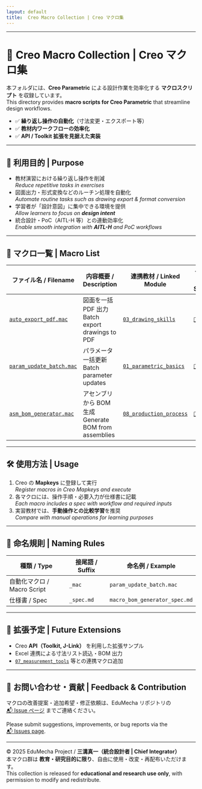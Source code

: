 ```yaml
---
layout: default
title:  Creo Macro Collection | Creo マクロ集
---
```


---

# 🧰 **Creo Macro Collection | Creo マクロ集**

本フォルダには、**Creo Parametric** による設計作業を効率化する **マクロスクリプト** を収録しています。  
This directory provides **macro scripts for Creo Parametric** that streamline design workflows.  

- ✅ **繰り返し操作の自動化**（寸法変更・エクスポート等）  
- ✅ **教材内ワークフローの効率化**  
- ✅ **API / Toolkit 拡張を見据えた実装**  

---

## 📌 **利用目的 | Purpose**

- 教材演習における繰り返し操作を削減  
  *Reduce repetitive tasks in exercises*  
- 図面出力・形式変換などのルーチン処理を自動化  
  *Automate routine tasks such as drawing export & format conversion*  
- 学習者が「設計意図」に集中できる環境を提供  
  *Allow learners to focus on **design intent***  
- 統合設計・PoC（AITL-H 等）との連動効率化  
  *Enable smooth integration with **AITL-H** and PoC workflows*  

---

## 📂 **マクロ一覧 | Macro List**

| ファイル名 / Filename | 内容概要 / Description | 連携教材 / Linked Module | 仕様書 / Spec |
|----------------------|------------------------|--------------------------|---------------|
| [`auto_export_pdf.mac`](./auto_export_pdf.mac) | 図面を一括 PDF 出力<br>Batch export drawings to PDF | [`03_drawing_skills`](../03_drawing_skills/) | [`📄`](./macro_auto_export_pdf_spec.md) |
| [`param_update_batch.mac`](./param_update_batch.mac) | パラメータ一括更新<br>Batch parameter updates | [`01_parametric_basics`](../01_parametric_basics/) | [`📄`](./macro_param_update_spec.md) |
| [`asm_bom_generator.mac`](./asm_bom_generator.mac) | アセンブリから BOM 生成<br>Generate BOM from assemblies | [`08_production_process`](../08_production_process/) | [`📄`](./macro_bom_generator_spec.md) |

---

## 🛠️ **使用方法 | Usage**

1. Creo の **Mapkeys** に登録して実行  
   *Register macros in Creo Mapkeys and execute*  
2. 各マクロには、操作手順・必要入力が仕様書に記載  
   *Each macro includes a spec with workflow and required inputs*  
3. 実習教材では、**手動操作との比較学習**を推奨  
   *Compare with manual operations for learning purposes*  

---

## 🧩 **命名規則 | Naming Rules**

| 種類 / Type | 接尾語 / Suffix | 命名例 / Example |
|-------------|-----------------|------------------|
| 自動化マクロ / Macro Script | `_mac` | `param_update_batch.mac` |
| 仕様書 / Spec | `_spec.md` | `macro_bom_generator_spec.md` |

---

## 🔄 **拡張予定 | Future Extensions**

- Creo **API（Toolkit, J-Link）** を利用した拡張サンプル  
- Excel 連携による寸法リスト読込・BOM 出力  
- [`07_measurement_tools`](../07_measurement_tools/) 等との連携マクロ追加  

---

## 📮 **お問い合わせ・貢献 | Feedback & Contribution**

マクロの改善提案・追加希望・修正依頼は、EduMecha リポジトリの  
[📬 Issue ページ](https://github.com/your-org/EduMecha/issues) までご連絡ください。  

Please submit suggestions, improvements, or bug reports via the  
[📬 Issues page](https://github.com/your-org/EduMecha/issues).  

---

© 2025 EduMecha Project / **三溝真一（統合設計者 | Chief Integrator）**  
本マクロ群は **教育・研究目的に限り**、自由に使用・改変・再配布いただけます。  
This collection is released for **educational and research use only**, with permission to modify and redistribute.  
